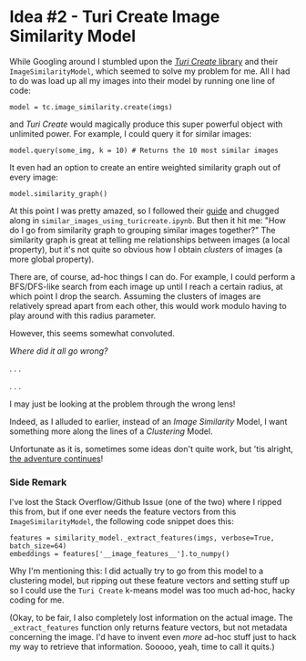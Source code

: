 # Idea #2 - Turi Create Image Similarity Model

While Googling around I stumbled upon the [_Turi Create_ library](https://apple.github.io/turicreate/docs/api/index.html) and their `ImageSimilarityModel`, which seemed to solve my problem for me.
All I had to do was load up all my images into their model by running one line of code: 
```
model = tc.image_similarity.create(imgs)
```
and _Turi Create_ would magically produce this super powerful object with unlimited power.
For example, I could query it for similar images:
```
model.query(some_img, k = 10) # Returns the 10 most similar images
```
It even had an option to create an entire weighted similarity graph out of every image:
```
model.similarity_graph()
```

At this point I was pretty amazed, so I followed their [guide](https://apple.github.io/turicreate/docs/userguide/image_similarity/) and chugged along in `similar_images_using_turicreate.ipynb`.
But then it hit me: "How do I go from similarity graph to grouping similar images together?"
The similarity graph is great at telling me relationships between images (a local property), but it's not quite so obvious how I obtain _clusters_ of images (a more global property).

There are, of course, ad-hoc things I can do.
For example, I could perform a BFS/DFS-like search from each image up until I reach a certain radius, at which point I drop the search.
Assuming the clusters of images are relatively spread apart from each other, this would work modulo having to play around with this radius parameter.

However, this seems somewhat convoluted.

_Where did it all go wrong?_

. . .

. . . 

I may just be looking at the problem through the wrong lens!

Indeed, as I alluded to earlier, instead of an _Image Similarity_ Model, I want something more along the lines of a _Clustering_ Model.

Unfortunate as it is, sometimes some ideas don't quite work, but 'tis alright, [the adventure continues](https://github.com/nicholaspun/similar-images-purger/tree/master/idea3)!

### Side Remark
I've lost the Stack Overflow/Github Issue (one of the two) where I ripped this from, but if one ever needs the feature vectors from this `ImageSimilarityModel`, the following code snippet does this:
```
features = similarity_model._extract_features(imgs, verbose=True, batch_size=64)
embeddings = features['__image_features__'].to_numpy()
```
Why I'm mentioning this:
I did actually try to go from this model to a clustering model, but ripping out these feature vectors and setting stuff up so I could use the `Turi Create` k-means model was too much ad-hoc, hacky coding for me.

(Okay, to be fair, I also completely lost information on the actual image.
The `_extract_features` function only returns feature vectors, but not metadata concerning the image.
I'd have to invent even _more_ ad-hoc stuff just to hack my way to retrieve that information.
Sooooo, yeah, time to call it quits.)
